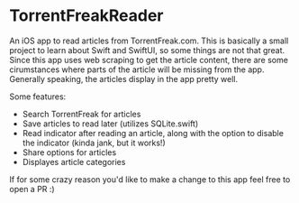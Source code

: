# TorrentFreakReader

An iOS app to read articles from TorrentFreak.com. This is basically a small project to learn about Swift and SwiftUI, so some things are not that great. Since this app uses web scraping to get the article content, there are some cirumstances where parts of the article will be missing from the app. Generally speaking, the articles display in the app pretty well.

Some features:

- Search TorrentFreak for articles
- Save articles to read later (utilizes SQLite.swift)
- Read indicator after reading an article, along with the option to disable the indicator (kinda jank, but it works!)
- Share options for articles
- Displayes article categories

If for some crazy reason you'd like to make a change to this app feel free to open a PR :)
